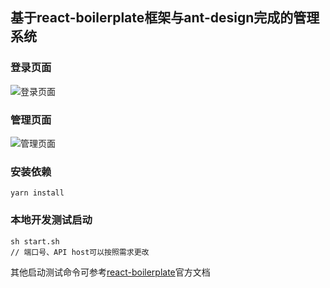 ## 基于react-boilerplate框架与ant-design完成的管理系统

### 登录页面
<img src="http://alicliimg.clewm.net/782/947/1947782/15153039116510f5f73822387debbe988aca7b049a0e21515303908.jpg" alt="登录页面" align="center" />

### 管理页面
<img src="https://alicliimg.clewm.net/782/947/1947782/151530366478283e27b7daaf416f3f756cab2037928731515303631.jpeg" alt="管理页面" align="center" />

### 安装依赖
    yarn install

### 本地开发测试启动
    sh start.sh
    // 端口号、API host可以按照需求更改

其他启动测试命令可参考[react-boilerplate](./README_ORIGIN.md)官方文档